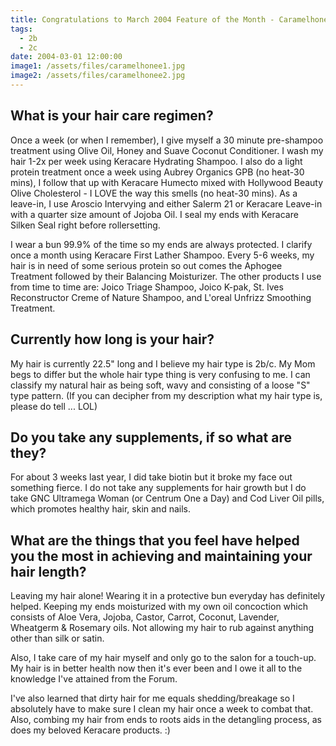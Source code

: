```yaml
---
title: Congratulations to March 2004 Feature of the Month - Caramelhonee
tags:
  - 2b
  - 2c
date: 2004-03-01 12:00:00
image1: /assets/files/caramelhonee1.jpg
image2: /assets/files/caramelhonee2.jpg
---
```

## What is your hair care regimen?

Once a week (or when I remember), I give myself a 30 minute pre-shampoo treatment using Olive Oil, Honey and Suave Coconut Conditioner. I wash my hair 1-2x per week using Keracare Hydrating Shampoo. I also do a light protein treatment once a week using Aubrey Organics GPB (no heat-30 mins), I follow that up with Keracare Humecto mixed with Hollywood Beauty Olive Cholesterol - I LOVE the way this smells (no heat-30 mins). As a leave-in, I use Aroscio Intervying and either Salerm 21 or Keracare Leave-in with a quarter size amount of Jojoba Oil. I seal my ends with Keracare Silken Seal right before rollersetting.

I wear a bun 99.9% of the time so my ends are always protected. I clarify once a month using Keracare First Lather Shampoo. Every 5-6 weeks, my hair is in need of some serious protein so out comes the Aphogee Treatment followed by their Balancing Moisturizer. The other products I use from time to time are: Joico Triage Shampoo, Joico K-pak, St. Ives Reconstructor Creme of Nature Shampoo, and L'oreal Unfrizz Smoothing Treatment.

## Currently how long is your hair?

My hair is currently 22.5" long and I believe my hair type is 2b/c. My Mom begs to differ but the whole hair type thing is very confusing to me. I can classify my natural hair as being soft, wavy and consisting of a loose "S" type pattern. (If you can decipher from my description what my hair type is, please do tell ... LOL)

## Do you take any supplements, if so what are they?

For about 3 weeks last year, I did take biotin but it broke my face out something fierce. I do not take any supplements for hair growth but I do take GNC Ultramega Woman (or Centrum One a Day) and Cod Liver Oil pills, which promotes healthy hair, skin and nails.

## What are the things that you feel have helped you the most in achieving and maintaining your hair length?

Leaving my hair alone! Wearing it in a protective bun everyday has definitely helped. Keeping my ends moisturized with my own oil concoction which consists of Aloe Vera, Jojoba, Castor, Carrot, Coconut, Lavender, Wheatgerm & Rosemary oils. Not allowing my hair to rub against anything other than silk or satin.

Also, I take care of my hair myself and only go to the salon for a touch-up. My hair is in better health now then it's ever been and I owe it all to the knowledge I've attained from the Forum.

I've also learned that dirty hair for me equals shedding/breakage so I absolutely have to make sure I clean my hair once a week to combat that. Also, combing my hair from ends to roots aids in the detangling process, as does my beloved Keracare products. :)
